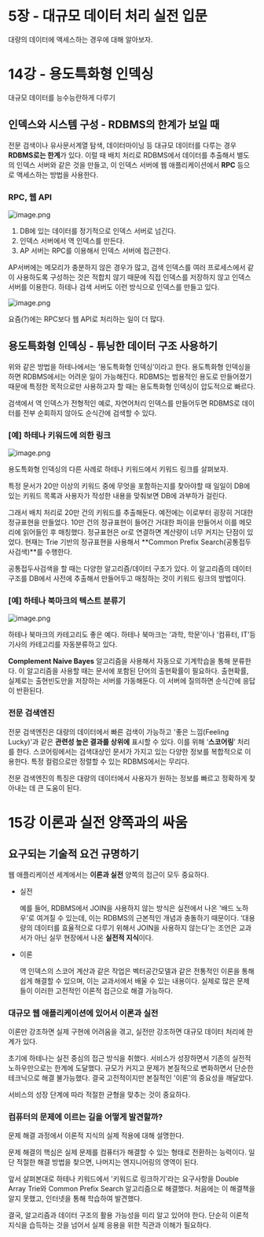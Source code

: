 # 5장 - 대규모 데이터 처리 실전 입문

대량의 데이터에 액세스하는 경우에 대해 알아보자.

# 14강 - 용도특화형 인덱싱

대규모 데이터를 능수능란하게 다루기

## 인덱스와 시스템 구성 - RDBMS의 한계가 보일 때

전문 검색이나 유사문서계열 탐색, 데이터마이닝 등 대규모 데이터를 다루는 경우 **RDBMS로는 한계**가 있다. 이럴 때 배치 처리로 RDBMS에서 데이터를 추출해서 별도의 인덱스 서버와 같은 것을 만들고, 이 인덱스 서버에 웹 애플리케이션에서 **RPC** 등으로 액세스하는 방법을 사용한다.

### RPC, 웹 API

![image.png](5%E1%84%8C%E1%85%A1%E1%86%BC%20-%20%E1%84%83%E1%85%A2%E1%84%80%E1%85%B2%E1%84%86%E1%85%A9%20%E1%84%83%E1%85%A6%E1%84%8B%E1%85%B5%E1%84%90%E1%85%A5%20%E1%84%8E%E1%85%A5%E1%84%85%E1%85%B5%20%E1%84%89%E1%85%B5%E1%86%AF%E1%84%8C%E1%85%A5%E1%86%AB%20%E1%84%8B%E1%85%B5%E1%86%B8%E1%84%86%E1%85%AE%E1%86%AB%201cd43171511780cb9418e7b56c367b87/image.png)

1. DB에 있는 데이터를 정기적으로 인덱스 서버로 넘긴다.
2. 인덱스 서버에서 역 인덱스를 만든다.
3. AP 서버는 RPC를 이용해서 인덱스 서버에 접근한다.

AP서버에는 메모리가 충분하지 않은 경우가 많고, 검색 인덱스를 여러 프로세스에서 같이 사용하도록 구성하는 것은 적합치 않기 때문에 직접 인덱스를 저장하지 않고 인덱스 서버를 이용한다. 하테나 검색 서버도 이런 방식으로 인덱스를 만들고 있다. 

![image.png](5%E1%84%8C%E1%85%A1%E1%86%BC%20-%20%E1%84%83%E1%85%A2%E1%84%80%E1%85%B2%E1%84%86%E1%85%A9%20%E1%84%83%E1%85%A6%E1%84%8B%E1%85%B5%E1%84%90%E1%85%A5%20%E1%84%8E%E1%85%A5%E1%84%85%E1%85%B5%20%E1%84%89%E1%85%B5%E1%86%AF%E1%84%8C%E1%85%A5%E1%86%AB%20%E1%84%8B%E1%85%B5%E1%86%B8%E1%84%86%E1%85%AE%E1%86%AB%201cd43171511780cb9418e7b56c367b87/image%201.png)

요즘(?)에는 RPC보다 웹 API로 처리하는 일이 더 많다.

## 용도특화형 인덱싱 - 튜닝한 데이터 구조 사용하기

위와 같은 방법을 하테나에서는 ‘용도특화형 인덱싱’이라고 한다. 용도특화형 인덱싱을 하면 RDBMS에서는 어려운 일이 가능해진다. RDBMS는 범용적인 용도로 만들어졌기 때문에 특정한 목적으로만 사용하고자 할 때는 용도특화형 인덱싱이 압도적으로 빠르다. 

검색에서 역 인덱스가 전형적인 예로, 자연어처리 인덱스를 만들어두면 RDBMS로 데이터를 전부 순회하지 않아도 순식간에 검색할 수 있다.

### [예] 하테나 키워드에 의한 링크

![image.png](5%E1%84%8C%E1%85%A1%E1%86%BC%20-%20%E1%84%83%E1%85%A2%E1%84%80%E1%85%B2%E1%84%86%E1%85%A9%20%E1%84%83%E1%85%A6%E1%84%8B%E1%85%B5%E1%84%90%E1%85%A5%20%E1%84%8E%E1%85%A5%E1%84%85%E1%85%B5%20%E1%84%89%E1%85%B5%E1%86%AF%E1%84%8C%E1%85%A5%E1%86%AB%20%E1%84%8B%E1%85%B5%E1%86%B8%E1%84%86%E1%85%AE%E1%86%AB%201cd43171511780cb9418e7b56c367b87/image%202.png)

용도특화형 인덱싱의 다른 사례로 하테나 키워드에서 키워드 링크를 살펴보자.

특정 문서가 20만 이상의 키워드 중에 무엇을 포함하는지를 찾아야할 때 일일이 DB에 있는 키워드 목록과 사용자가 작성한 내용을 맞춰보면 DB에 과부하가 걸린다. 

그래서 배치 처리로 20만 건의 키워드를 추출해둔다. 예전에는 이로부터 굉장히 거대한 정규표현을 만들었다. 10만 건의 정규표현이 들어간 거대한 파이을 만들어서 이를 메모리에 읽어들인 후 매칭했다. 정규표현은 or로 연결하면 계산량이 너무 커지는 단점이 있었다. 현재는 Trie 기반의 정규표현을 사용해서 **Common Prefix Search(공통접두사검색)**를 수행한다.

공통접두사검색을 할 때는 다양한 알고리즘/데이터 구조가 있다. 이 알고리즘의 데이터 구조를 DB에서 사전에 추출해서 만들어두고 매칭하는 것이 키워드 링크의 방법이다.

### [예] 하테나 북마크의 텍스트 분류기

![image.png](5%E1%84%8C%E1%85%A1%E1%86%BC%20-%20%E1%84%83%E1%85%A2%E1%84%80%E1%85%B2%E1%84%86%E1%85%A9%20%E1%84%83%E1%85%A6%E1%84%8B%E1%85%B5%E1%84%90%E1%85%A5%20%E1%84%8E%E1%85%A5%E1%84%85%E1%85%B5%20%E1%84%89%E1%85%B5%E1%86%AF%E1%84%8C%E1%85%A5%E1%86%AB%20%E1%84%8B%E1%85%B5%E1%86%B8%E1%84%86%E1%85%AE%E1%86%AB%201cd43171511780cb9418e7b56c367b87/image%203.png)

하테나 북마크의 카테고리도 좋은 예다. 하테나 북마크는 ‘과학, 학문’이나 ‘컴퓨터, IT’등 기사의 카테고리를 자동분류하고 있다.

**Complement Naive Bayes** 알고리즘을 사용해서 자동으로 기계학습을 통해 분류한다. 이 알고리즘을 사용할 때는 문서에 포함된 단어의 출현확률이 필요하다. 출현확률, 실제로는 출현빈도만을 저장하는 서버를 가동해둔다. 이 서버에 질의하면 순식간에 응답이 반환된다.

### 전문 검색엔진

전문 검색엔진은 대량의 데이터에서 빠른 검색이 가능하고 '좋은 느낌(Feeling Lucky)'과 같은 **관련성 높은 결과를 상위에** 표시할 수 있다. 이를 위해 ‘**스코어링**’ 처리를 한다. 스코어링에서는 검색대상인 문서가 가지고 있는 다양한 정보를 복합적으로 이용한다. 특정 컬럼으로만 정렬할 수 있는 RDBMS에서는 무리다.

전문 검색엔진의 특징은 대량의 데이터에서 사용자가 원하는 정보를 빠르고 정확하게 찾아내는 데 큰 도움이 된다.

# 15강 이론과 실전 양쪽과의 싸움

## 요구되는 기술적 요건 규명하기

웹 애플리케이션 세계에서는 **이론과 실전** 양쪽의 접근이 모두 중요하다. 

- 실전
    
    예를 들어, RDBMS에서 JOIN을 사용하지 않는 방식은 실전에서 나온 '배드 노하우'로 여겨질 수 있는데, 이는 RDBMS의 근본적인 개념과 충돌하기 때문이다. ‘대용량의 데이터를 효율적으로 다루기 위해서 JOIN을 사용하지 않는다’는 조언은 교과서가 아닌 실무 현장에서 나온 **실전적 지식**이다.
    
- 이론
    
    역 인덱스의 스코어 계산과 같은 작업은 벡터공간모델과 같은 전통적인 이론을 통해 쉽게 해결할 수 있으며, 이는 교과서에서 배울 수 있는 내용이다. 실제로 많은 문제들이 이러한 고전적인 이론적 접근으로 해결 가능하다. 
    

### 대규모 웹 애플리케이션에 있어서 이론과 실전

이론만 강조하면 실제 구현에 어려움을 겪고, 실전만 강조하면 대규모 데이터 처리에 한계가 있다.

초기에 하테나는 실전 중심의 접근 방식을 취했다. 서비스가 성장하면서 기존의 실전적 노하우만으로는 한계에 도달했다. 규모가 커지고 문제가 본질적으로 변화하면서 단순한 테크닉으로 해결 불가능했다. 결국 고전적이지만 본질적인 '이론'의 중요성을 깨달았다.

서비스의 성장 단계에 따라 적절한 균형을 맞추는 것이 중요하다.

### 컴퓨터의 문제에 이르는 길을 어떻게 발견할까?

문제 해결 과정에서 이론적 지식의 실제 적용에 대해 설명한다.

문제 해결의 핵심은 실제 문제를 컴퓨터가 해결할 수 있는 형태로 전환하는 능력이다. 일단 적절한 해결 방법을 찾으면, 나머지는 엔지니어링의 영역이 된다.

앞서 살펴본대로 하테나 키워드에서 '키워드로 링크하기'라는 요구사항을 Double Array Trie와 Common Prefix Search 알고리즘으로 해결했다. 처음에는 이 해결책을 알지 못했고, 인터넷을 통해 학습하여 발견했다.

결국, 알고리즘과 데이터 구조의 활용 가능성을 미리 알고 있어야 한다. 단순히 이론적 지식을 습득하는 것을 넘어서 실제 응용을 위한 직관과 이해가 필요하다.